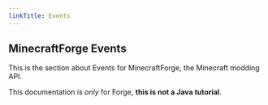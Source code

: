 ```yaml
---
linkTitle: Events
---
```


<article class="docs-entry">
<h1 id="minecraftforge-documentation">MinecraftForge Events</h1>
<p>This is the section about Events for <a>MinecraftForge</a>, the Minecraft modding API.</p>
<p>This documentation is <em>only</em> for Forge, <strong>this is not a Java tutorial</strong>.</p>
</article>